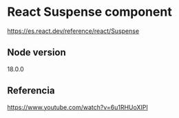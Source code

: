 # React Suspense component 


https://es.react.dev/reference/react/Suspense

## Node version

18.0.0


## Referencia

https://www.youtube.com/watch?v=6u1RHUoXIPI
